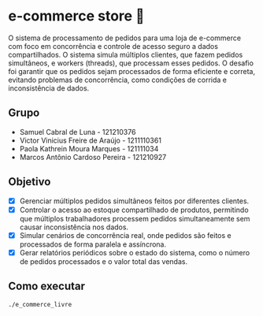 # e-commerce store :convenience_store:

O sistema de processamento de pedidos para uma loja de e-commerce com foco em concorrência e controle de acesso seguro a dados compartilhados. O sistema simula múltiplos clientes, que fazem pedidos simultâneos, e workers (threads), que processam esses pedidos. O desafio foi garantir que os pedidos sejam processados de forma eficiente e correta, evitando problemas de concorrência, como condições de corrida e inconsistência de dados.

## Grupo

- Samuel Cabral de Luna - 121210376
- Victor Vinicius Freire de Araújo - 1211110361
- Paola Kathrein Moura Marques - 121111034
- Marcos Antônio Cardoso Pereira - 121210927

## Objetivo

- [x] Gerenciar múltiplos pedidos simultâneos feitos por diferentes clientes.
- [x] Controlar o acesso ao estoque compartilhado de produtos, permitindo que múltiplos trabalhadores processem pedidos simultaneamente sem causar inconsistência nos dados.
- [x] Simular cenários de concorrência real, onde pedidos são feitos e processados de forma paralela e assíncrona.
- [x] Gerar relatórios periódicos sobre o estado do sistema, como o número de pedidos processados e o valor total das vendas.

## Como executar

```
./e_commerce_livre
```
